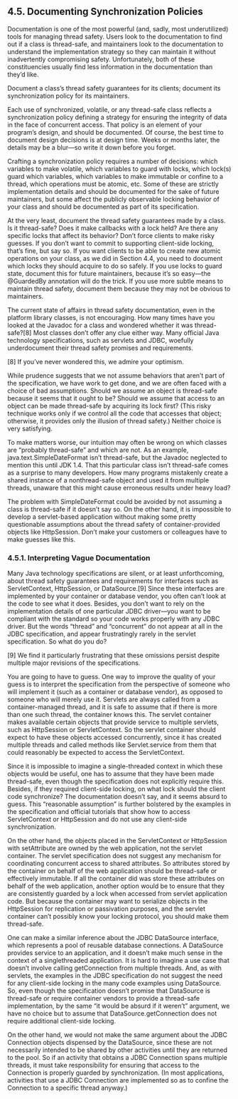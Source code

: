 ## 4.5. Documenting Synchronization Policies

Documentation is one of the most powerful (and, sadly, most underutilized) tools for managing thread safety. Users look to the documentation to find out if a class is thread-safe, and maintainers look to the documentation to understand the implementation strategy so they can maintain it without inadvertently compromising safety. Unfortunately, both of these constituencies usually find less information in the documentation than they’d like.

Document a class’s thread safety guarantees for its clients; document its synchronization policy for its maintainers.


Each use of synchronized, volatile, or any thread-safe class reflects a synchronization policy defining a strategy for ensuring the integrity of data in the face of concurrent access. That policy is an element of your program’s design, and should be documented. Of course, the best time to document design decisions is at design time. Weeks or months later, the details may be a blur—so write it down before you forget.

Crafting a synchronization policy requires a number of decisions: which variables to make volatile, which variables to guard with locks, which lock(s) guard which variables, which variables to make immutable or confine to a thread, which operations must be atomic, etc. Some of these are strictly implementation details and should be documented for the sake of future maintainers, but some affect the publicly observable locking behavior of your class and should be documented as part of its specification.

At the very least, document the thread safety guarantees made by a class. Is it thread-safe? Does it make callbacks with a lock held? Are there any specific locks that affect its behavior? Don’t force clients to make risky guesses. If you don’t want to commit to supporting client-side locking, that’s fine, but say so. If you want clients to be able to create new atomic operations on your class, as we did in Section 4.4, you need to document which locks they should acquire to do so safely. If you use locks to guard state, document this for future maintainers, because it’s so easy—the @GuardedBy annotation will do the trick. If you use more subtle means to maintain thread safety, document them because they may not be obvious to maintainers.

The current state of affairs in thread safety documentation, even in the platform library classes, is not encouraging. How many times have you looked at the Javadoc for a class and wondered whether it was thread-safe?[8] Most classes don’t offer any clue either way. Many official Java technology specifications, such as servlets and JDBC, woefully underdocument their thread safety promises and requirements.

[8] If you’ve never wondered this, we admire your optimism.

While prudence suggests that we not assume behaviors that aren’t part of the specification, we have work to get done, and we are often faced with a choice of bad assumptions. Should we assume an object is thread-safe because it seems that it ought to be? Should we assume that access to an object can be made thread-safe by acquiring its lock first? (This risky technique works only if we control all the code that accesses that object; otherwise, it provides only the illusion of thread safety.) Neither choice is very satisfying.

To make matters worse, our intuition may often be wrong on which classes are “probably thread-safe” and which are not. As an example, java.text.SimpleDateFormat isn’t thread-safe, but the Javadoc neglected to mention this until JDK 1.4. That this particular class isn’t thread-safe comes as a surprise to many developers. How many programs mistakenly create a shared instance of a nonthread-safe object and used it from multiple threads, unaware that this might cause erroneous results under heavy load?

The problem with SimpleDateFormat could be avoided by not assuming a class is thread-safe if it doesn’t say so. On the other hand, it is impossible to develop a servlet-based application without making some pretty questionable assumptions about the thread safety of container-provided objects like HttpSession. Don’t make your customers or colleagues have to make guesses like this.

### 4.5.1. Interpreting Vague Documentation

Many Java technology specifications are silent, or at least unforthcoming, about thread safety guarantees and requirements for interfaces such as ServletContext, HttpSession, or DataSource.[9] Since these interfaces are implemented by your container or database vendor, you often can’t look at the code to see what it does. Besides, you don’t want to rely on the implementation details of one particular JDBC driver—you want to be compliant with the standard so your code works properly with any JDBC driver. But the words “thread” and “concurrent” do not appear at all in the JDBC specification, and appear frustratingly rarely in the servlet specification. So what do you do?

[9] We find it particularly frustrating that these omissions persist despite multiple major revisions of the specifications.

You are going to have to guess. One way to improve the quality of your guess is to interpret the specification from the perspective of someone who will implement it (such as a container or database vendor), as opposed to someone who will merely use it. Servlets are always called from a container-managed thread, and it is safe to assume that if there is more than one such thread, the container knows this. The servlet container makes available certain objects that provide service to multiple servlets, such as HttpSession or ServletContext. So the servlet container should expect to have these objects accessed concurrently, since it has created multiple threads and called methods like Servlet.service from them that could reasonably be expected to access the ServletContext.

Since it is impossible to imagine a single-threaded context in which these objects would be useful, one has to assume that they have been made thread-safe, even though the specification does not explicitly require this. Besides, if they required client-side locking, on what lock should the client code synchronize? The documentation doesn’t say, and it seems absurd to guess. This “reasonable assumption” is further bolstered by the examples in the specification and official tutorials that show how to access ServletContext or HttpSession and do not use any client-side synchronization.

On the other hand, the objects placed in the ServletContext or HttpSession with setAttribute are owned by the web application, not the servlet container. The servlet specification does not suggest any mechanism for coordinating concurrent access to shared attributes. So attributes stored by the container on behalf of the web application should be thread-safe or effectively immutable. If all the container did was store these attributes on behalf of the web application, another option would be to ensure that they are consistently guarded by a lock when accessed from servlet application code. But because the container may want to serialize objects in the HttpSession for replication or passivation purposes, and the servlet container can’t possibly know your locking protocol, you should make them thread-safe.

One can make a similar inference about the JDBC DataSource interface, which represents a pool of reusable database connections. A DataSource provides service to an application, and it doesn’t make much sense in the context of a singlethreaded application. It is hard to imagine a use case that doesn’t involve calling getConnection from multiple threads. And, as with servlets, the examples in the JDBC specification do not suggest the need for any client-side locking in the many code examples using DataSource. So, even though the specification doesn’t promise that DataSource is thread-safe or require container vendors to provide a thread-safe implementation, by the same “it would be absurd if it weren’t” argument, we have no choice but to assume that DataSource.getConnection does not require additional client-side locking.

On the other hand, we would not make the same argument about the JDBC Connection objects dispensed by the DataSource, since these are not necessarily intended to be shared by other activities until they are returned to the pool. So if an activity that obtains a JDBC Connection spans multiple threads, it must take responsibility for ensuring that access to the Connection is properly guarded by synchronization. (In most applications, activities that use a JDBC Connection are implemented so as to confine the Connection to a specific thread anyway.)

